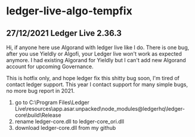 # ledger-live-algo-tempfix
## 27/12/2021 Ledger Live 2.36.3


Hi, if anyone here use Algorand with ledger live like I do.
There is one bug, after you use Yieldly or Algofi,
your Ledger live won't work as expected anymore.
I had existing Algorand for Yieldly but I can't add new Algorand account for upcoming Governance.

This is hotfix only, and hope ledger fix this shitty bug soon, I'm tired of contact ledger support.
This year I contact support for many simple bugs, no more bug report in 2021.
1. go to C:\Program Files\Ledger Live\resources\app.asar.unpacked\node_modules\@ledgerhq\ledger-core\build\Release
2. rename ledger-core.dll to ledger-core_ori.dll
3. download ledger-core.dll from my github 
